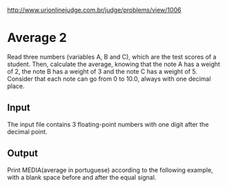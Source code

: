 http://www.urionlinejudge.com.br/judge/problems/view/1006

# Average 2

Read three numbers (variables A, B and C), which are
the test scores of a student. Then, calculate the
average, knowing that the note A has a weight of 2,
the note B has a weight of 3 and the note C has a
weight of 5. Consider that each note can go from
0 to 10.0, always with one decimal place.

## Input

The input file contains 3 floating-point numbers
with one digit after the decimal point.

## Output

Print MEDIA(average in portuguese) according to
the following example, with a blank space before
and after the equal signal.
